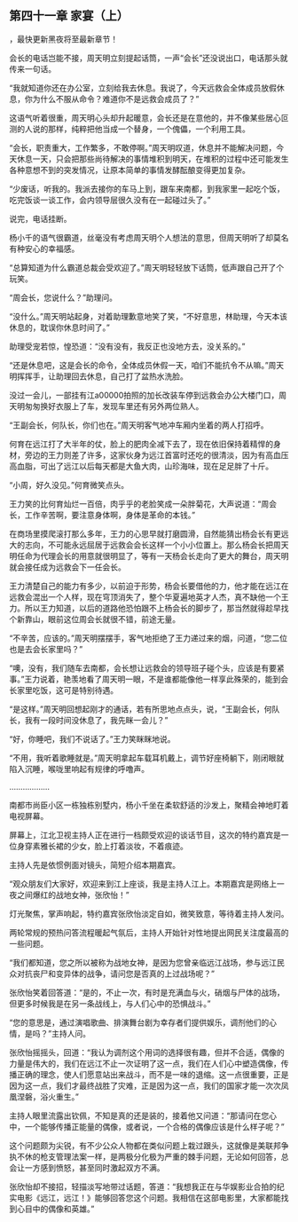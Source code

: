 ## 第四十一章 家宴（上）
，最快更新黑夜将至最新章节！

会长的电话岂能不接，周天明立刻提起话筒，一声“会长”还没说出口，电话那头就传来一句话。

“我就知道你还在办公室，立刻给我去休息。我说了，今天远救会全体成员放假休息，你为什么不服从命令？难道你不是远救会成员了？”

这语气听着很重，周天明心头却升起暖意，会长还是在意他的，并不像某些居心叵测的人说的那样，纯粹把他当成一个替身，一个傀儡，一个利用工具。

“会长，职责重大，工作繁多，不敢停啊。”周天明叹道，休息并不能解决问题，今天休息一天，只会把那些尚待解决的事情堆积到明天，在堆积的过程中还可能发生各种意想不到的突发情况，让原本简单的事情发酵酝酿变得更加复杂。

“少废话，听我的。我派去接你的车马上到，跟车来南都，到我家里一起吃个饭，吃完饭谈一谈工作，会内领导层很久没有在一起碰过头了。”

说完，电话挂断。

杨小千的语气很霸道，丝毫没有考虑周天明个人想法的意思，但周天明听了却莫名有种安心的幸福感。

“总算知道为什么霸道总裁会受欢迎了。”周天明轻轻放下话筒，低声跟自己开了个玩笑。

“周会长，您说什么？”助理问。

“没什么。”周天明站起身，对着助理歉意地笑了笑，“不好意思，林助理，今天本该休息的，耽误你休息时间了。”

助理受宠若惊，惶恐道：“没有没有，我反正也没地方去，没关系的。”

“还是休息吧，这是会长的命令，全体成员休假一天，咱们不能抗令不从嘛。”周天明挥挥手，让助理回去休息，自己打了盆热水洗脸。

没过一会儿，一部挂有江a00000拍照的加长改装车停到远救会办公大楼门口，周天明匆匆换好衣服上了车，发现车里还有另外两位熟人。

“王副会长，何队长，你们也在。”周天明客气地冲车厢内坐着的两人打招呼。

何育在远江打了大半年的仗，脸上的肥肉全减下去了，现在依旧保持着精悍的身材，旁边的王力则差了许多，这家伙身为远江首富时还吃的很清淡，因为有高血压高血脂，可出了远江以后每天都是大鱼大肉，山珍海味，现在足足胖了十斤。

“小周，好久没见。”何育微笑点头。

王力笑的比何育灿烂一百倍，肉乎乎的老脸笑成一朵胖菊花，大声说道：“周会长，工作辛苦啊，要注意身体啊，身体是革命的本钱。”

在商场里摸爬滚打那么多年，王力的心思早就打磨圆滑，自然能猜出杨会长有更远大的志向，不可能永远屈居于远救会会长这样一个小小位置上。那么杨会长把周天明任命为代理会长的用意就很明显了，等有一天杨会长走向了更大的舞台，周天明就会接任成为远救会下一任会长。

王力清楚自己的能力有多少，以前迫于形势，杨会长要借他的力，他才能在远江在远救会混出一个人样，现在穹顶消失了，整个华夏遍地英才人杰，真不缺他一个王力。所以王力知道，以后的道路他恐怕跟不上杨会长的脚步了，那当然就得趁早找个新靠山，眼前这位周会长就很不错，前途无量。

“不辛苦，应该的。”周天明摆摆手，客气地拒绝了王力递过来的烟，问道，“您二位也是去会长家里吗？”

“噢，没有，我们随车去南都，会长想让远救会的领导班子碰个头，应该是有要紧事。”王力说着，艳羡地看了周天明一眼，不是谁都能像他一样享此殊荣的，能到会长家里吃饭，这可是特别待遇。

“是这样。”周天明回想起刚才的通话，若有所思地点点头，说，“王副会长，何队长，我有一段时间没休息了，我先眯一会儿？”

“好，你睡吧，我们不说话了。”王力笑眯眯地说。

“不用，我听着歌睡就是。”周天明拿起车载耳机戴上，调节好座椅躺下，刚闭眼就陷入沉睡，喉咙里响起有规律的呼噜声。

………………

南都市尚臣小区一栋独栋别墅内，杨小千坐在柔软舒适的沙发上，聚精会神地盯着电视屏幕。

屏幕上，江北卫视主持人正在进行一档颇受欢迎的谈话节目，这次的特约嘉宾是一位身穿素雅长裙的少女，脸上打着淡妆，不着痕迹。

主持人先是依惯例面对镜头，简短介绍本期嘉宾。

“观众朋友们大家好，欢迎来到江上座谈，我是主持人江上。本期嘉宾是网络上一夜之间爆红的战地女神，张欣怡！”

灯光聚焦，掌声响起，特约嘉宾张欣怡淡定自如，微笑致意，等待着主持人发问。

两轮常规的预热问答流程暖起气氛后，主持人开始针对性地提出网民关注度最高的一些问题。

“我们都知道，您之所以被称为战地女神，是因为您曾亲临远江战场，参与远江民众对抗丧尸和变异体的战争，请问您是否真的上过战场呢？”

张欣怡笑着回答道：“是的，不止一次，有时是充满血与火，硝烟与尸体的战场，但更多时候我是在另一条战线上，与人们心中的恐惧战斗。”

“您的意思是，通过演唱歌曲、排演舞台剧为幸存者们提供娱乐，调剂他们的心情，是吗？”主持人问。

张欣怡摇摇头，回道：“我认为调剂这个用词的选择很有趣，但并不合适，偶像的力量是伟大的，我们在远江不止一次证明了这一点，我们在人们心中塑造偶像，传播正确的理念，使人们愿意站出来战斗，而不是一味的退缩。这一点很重要，正是因为这一点，我们才最终战胜了灾难，正是因为这一点，我们的国家才能一次次凤凰涅磐，浴火重生。”

主持人眼里流露出钦佩，不知是真的还是装的，接着他又问道：“那请问在您心中，一个能够传播正能量的偶像，或者说，一个合格的偶像应该是什么样子呢？”

这个问题颇为尖锐，有不少公众人物都在类似问题上栽过跟头，这就像是美联邦争执不休的枪支管理法案一样，是两极分化极为严重的棘手问题，无论如何回答，总会让一方感到愤怒，甚至同时激起双方不满。

张欣怡却不接招，轻描淡写地带过话题，答道：“我想我正在与华娱影业合拍的纪实电影《远江，远江！》能够回答您这个问题。我相信在这部电影里，大家都能找到心目中的偶像和英雄。”

